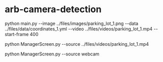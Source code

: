 # arb-camera-detection

python main.py --image ../files/images/parking_lot_1.png --data ../files/data/coordinates_1.yml --video ../files/videos/parking_lot_1.mp4 --start-frame 400

python ManagerScreen.py --source ../files/videos/parking_lot_1.mp4

python ManagerScreen.py --source  webcam

